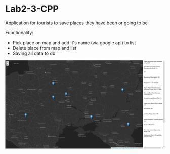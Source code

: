 # Lab2-3-CPP
Application for tourists to save places they have been or going to be


Functionality:
- Pick place on map and add it's name (via google api) to list
- Delete place from map and list
- Saving all data to db

![Screenshot](https://github.com/R1chrdson/Lab2-3-CPP/blob/master/Screenshot_1.png)
